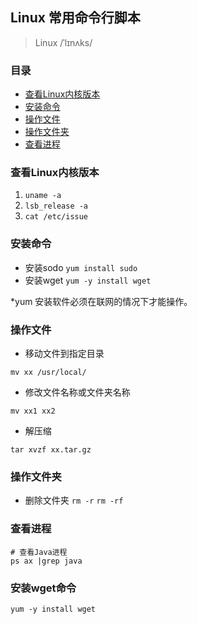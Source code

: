 ## Linux 常用命令行脚本

> Linux /ˈlɪnʌks/

### 目录
* [查看Linux内核版本](#查看Linux内核版本)
* [安装命令](#安装命令)
* [操作文件](#操作文件)
* [操作文件夹](#操作文件夹)
* [查看进程](#查看进程)

### 查看Linux内核版本

1. `uname -a`
2. `lsb_release -a`
3. `cat /etc/issue`

### 安装命令
* 安装sodo `yum install sudo`
* 安装wget `yum -y install wget`

*yum 安装软件必须在联网的情况下才能操作。


### 操作文件
* 移动文件到指定目录
```text
mv xx /usr/local/
```

* 修改文件名称或文件夹名称
```text
mv xx1 xx2
```

* 解压缩
```text
tar xvzf xx.tar.gz
```

### 操作文件夹
* 删除文件夹 `rm -r` `rm -rf`


### 查看进程
```text
# 查看Java进程
ps ax |grep java

```

### 安装wget命令
```text
yum -y install wget
```
